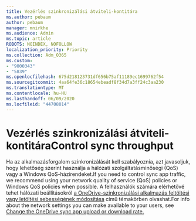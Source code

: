```yaml
---
title: Vezérlés szinkronizálási átviteli-kontitára
ms.author: pebaum
author: pebaum
manager: mnirkhe
ms.audience: Admin
ms.topic: article
ROBOTS: NOINDEX, NOFOLLOW
localization_priority: Priority
ms.collection: Adm_O365
ms.custom:
- "9000343"
- "5839"
ms.openlocfilehash: 675d218123731df656b75af11189ec1699762f54
ms.sourcegitcommit: 4aa64fe36c18654ebeadf8f34d7a3ff24c3aa230
ms.translationtype: MT
ms.contentlocale: hu-HU
ms.lasthandoff: 06/09/2020
ms.locfileid: "44708014"
---
```

# <a name="control-sync-throughput"></a><span data-ttu-id="e3f60-102">Vezérlés szinkronizálási átviteli-kontitára</span><span class="sxs-lookup"><span data-stu-id="e3f60-102">Control sync throughput</span></span>

<span data-ttu-id="e3f60-103">Ha az alkalmazásforgalom szinkronizálását kell szabályoznia, azt javasoljuk, hogy lehetőség szerint használja a hálózati szolgáltatásminőségi (QoS) vagy a Windows QoS-házirendeket.</span><span class="sxs-lookup"><span data-stu-id="e3f60-103">If you need to control sync app traffic, we recommend using your network quality of service (QoS) policies or Windows QoS policies when possible.</span></span> <span data-ttu-id="e3f60-104">A felhasználók számára elérhetővé tehet hálózati beállításokról [a OneDrive-szinkronizálási alkalmazás feltöltési vagy letöltési sebességének módosítása](https://support.office.com/article/71cc69da-2371-4981-8cc8-b4558bdda56e) című témakörben olvashat.</span><span class="sxs-lookup"><span data-stu-id="e3f60-104">For info about the network settings you can make available to your users, see [Change the OneDrive sync app upload or download rate.](https://support.office.com/article/71cc69da-2371-4981-8cc8-b4558bdda56e)</span></span>